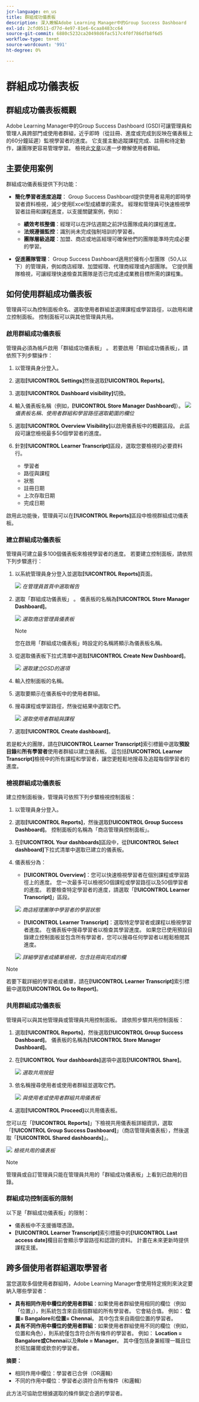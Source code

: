 ```yaml
---
jcr-language: en_us
title: 群組成功儀表板
description: 深入瞭解Adobe Learning Manager中的Group Success Dashboard
exl-id: 2cfd0511-d77d-4e97-81e6-6caa8483cc64
source-git-commit: 6880c5232ca20498d6fac517c4f0f786dfb8f6d5
workflow-type: tm+mt
source-wordcount: '991'
ht-degree: 0%

---
```


# 群組成功儀表板

## 群組成功儀表板概觀

Adobe Learning Manager中的Group Success Dashboard (GSD)可讓管理員和管理人員跨部門或使用者群組，近乎即時（從註冊、進度或完成到反映在儀表板上的60分鐘延遲）監視學習者的進度。 它支援主動追蹤課程完成、註冊和待定動作，讓團隊更容易管理學習。 檢視此[文章](/help/migrated/administrators/feature-summary/add-users-user-groups.md)以進一步瞭解使用者群組。

## 主要使用案例

群組成功儀表板提供下列功能：

* **簡化學習者進度追蹤**： Group Success Dashboard提供使用者易用的即時學習者資料檢視，減少使用Excel型成績單的需求。 經理和管理員可快速檢視學習者註冊和課程進度，以支援關鍵案例，例如：

   * **績效考核整備**：經理可以在評估週期之前評估團隊成員的課程進度。
   * **法規遵循監控**：識別尚未完成強制培訓的學習者。
   * **團隊層級追蹤**：加盟、商店或地區經理可確保他們的團隊能準時完成必要的學習。

* **促進團隊管理**： Group Success Dashboard適用於擁有小型團隊（50人以下）的管理員，例如商店經理、加盟經理、代理商經理或內部團隊。 它提供團隊檢視，可讓經理快速檢查其團隊是否已完成達成業務目標所需的課程集。

## 如何使用群組成功儀表板

管理員可以為控制面板命名、選取使用者群組並選擇課程或學習路徑，以啟用和建立控制面板。 控制面板可以與其他管理員共用。

### 啟用群組成功儀表板

管理員必須為帳戶啟用「群組成功儀表板」 。 若要啟用「群組成功儀表板」，請依照下列步驟操作：

1. 以管理員身分登入。
2. 選取&#x200B;**[!UICONTROL Settings]**&#x200B;然後選取&#x200B;**[!UICONTROL Reports]**。
3. 選取&#x200B;**[!UICONTROL Dashboard visibility]**&#x200B;切換。
4. 輸入儀表板名稱（例如，**[!UICONTROL Store Manager Dashboard]**）。
   ![](assets/enable-gsd.png)
   _儀表板名稱、使用者群組和學習路徑選取範圍的欄位_
5. 選取&#x200B;**[!UICONTROL Overview Visibility]**&#x200B;以啟用儀表板中的概觀區段。 此區段可讓您檢視最多50個學習者的進度。
6. 針對&#x200B;**[!UICONTROL Learner Transcript]**&#x200B;區段，選取您要檢視的必要資料行。

   * 學習者
   * 路徑與課程
   * 狀態
   * 註冊日期
   * 上次存取日期
   * 完成日期

啟用此功能後，管理員可以在&#x200B;**[!UICONTROL Reports]**&#x200B;區段中檢視群組成功儀表板。

### 建立群組成功儀表板

管理員可建立最多100個儀表板來檢視學習者的進度。 若要建立控制面板，請依照下列步驟進行：

1. 以系統管理員身分登入並選取&#x200B;**[!UICONTROL Reports]**&#x200B;頁面。

   ![](assets/go-to-reports.png)
   _在管理員首頁中選取報告_

2. 選取「群組成功儀表板」 。 儀表板的名稱為&#x200B;**[!UICONTROL Store Manager Dashboard]**。

   ![](assets/team-gsd-dashboard.png)
   _選取商店管理員儀表板_

   >[!NOTE]
   >
   >您在啟用「群組成功儀表板」時設定的名稱將顯示為儀表板名稱。

3. 從選取儀表板下拉式清單中選取&#x200B;**[!UICONTROL Create New Dashboard]**。

   ![](assets/create-gsd-1.png)
   _選取建立GSD的選項_

4. 輸入控制面板的名稱。
5. 選取要顯示在儀表板中的使用者群組。
6. 搜尋課程或學習路徑，然後從結果中選取它們。

   ![](assets/create-gsd.png)
   _選取使用者群組與課程_

7. 選取&#x200B;**[!UICONTROL Create dashboard]**。

若是較大的團隊，請在&#x200B;**[!UICONTROL Learner Transcript]**&#x200B;索引標籤中選取&#x200B;**預設目錄**&#x200B;和&#x200B;**所有學習者**&#x200B;使用者群組以建立儀表板。 這包括&#x200B;**[!UICONTROL Learner Transcript]**&#x200B;檢視中的所有課程和學習者，讓您更輕鬆地搜尋及追蹤每個學習者的進度。

### 檢視群組成功儀表板

建立控制面板後，管理員可依照下列步驟檢視控制面板：

1. 以管理員身分登入。
2. 選取&#x200B;**[!UICONTROL Reports]**，然後選取&#x200B;**[!UICONTROL Group Success Dashboard]**。
控制面板的名稱為「商店管理員控制面板」。
3. 在&#x200B;**[!UICONTROL Your dashboards]**&#x200B;區段中，從&#x200B;**[!UICONTROL Select dashboard]**&#x200B;下拉式清單中選取已建立的儀表板。
4. 儀表板分為：
   * **[!UICONTROL Overview]**：您可以快速檢視學習者在個別課程或學習路徑上的進度。 您一次最多可以檢視50個課程或學習路徑以及50個學習者的進度。 若要檢查特定學習者的進度，請選取「**[!UICONTROL Learner Transcript]**」區段。

   ![](assets/overview.png)
   _商店經理團隊中學習者的學習狀態_

   * **[!UICONTROL Learner Transcript]**：選取特定學習者或課程以檢視學習者進度。 在儀表板中搜尋學習者以檢查其學習進度。 如果您已使用預設目錄建立控制面板並包含所有學習者，您可以搜尋任何學習者以輕鬆檢閱其進度。

   ![](assets/learner-transcript.png)
   _詳細學習者成績單檢視，包含註冊與完成的欄_

>[!NOTE]
>
>若要下載詳細的學習者成績單，請在&#x200B;**[!UICONTROL Learner Transcript]**&#x200B;索引標籤中選取&#x200B;**[!UICONTROL Go to Report]**。

### 共用群組成功儀表板

管理員可以與其他管理員或管理員共用控制面板。 請依照步驟共用控制面板：

1. 選取&#x200B;**[!UICONTROL Reports]**，然後選取&#x200B;**[!UICONTROL Group Success Dashboard]**。 儀表板的名稱為&#x200B;**[!UICONTROL Store Manager Dashboard]**。
2. 在&#x200B;**[!UICONTROL Your dashboards]**&#x200B;選項中選取&#x200B;**[!UICONTROL Share]**。

   ![](assets/share-dashboard.png)
   _選取共用按鈕_

3. 依名稱搜尋使用者或使用者群組並選取它們。

   ![](assets/share-gsd.png)
   _與使用者或使用者群組共用儀表板_

4. 選取&#x200B;**[!UICONTROL Proceed]**&#x200B;以共用儀表板。

您可以在「**[!UICONTROL Reports]**」下檢視共用儀表板詳細資訊，選取「**[!UICONTROL Group Success Dashboard]**」（商店管理員儀表板），然後選取「**[!UICONTROL Shared dashboards]**」。

![](assets/shared-dashboard.png)
_檢視共用的儀表板_

>[!NOTE]
>
>管理員或自訂管理員只能在管理員共用的「群組成功儀表板」上看到已啟用的目錄。

### 群組成功控制面板的限制

以下是「群組成功儀表板」的限制：

* 儀表板中不支援循環憑證。
* **[!UICONTROL Learner Transcript]**&#x200B;索引標籤中的&#x200B;**[!UICONTROL Last access date]**&#x200B;欄目前會顯示學習路徑和認證的資料。 計畫在未來更新時提供課程支援。

## 跨多個使用者群組選取學習者

當您選取多個使用者群組時，Adobe Learning Manager會使用特定規則來決定要納入哪些學習者：

* **具有相同作用中欄位的使用者群組**：如果使用者群組使用相同的欄位（例如「位置」），則系統包含來自兩個群組的所有學習者。 它會結合值。 例如： **位置= Bangalore**&#x200B;和&#x200B;**位置= Chennai**。 其中包含來自兩個位置的學習者。
* **具有不同作用中欄位的使用者群組**：如果使用者群組使用不同的欄位（例如，位置和角色），則系統僅包含符合所有條件的學習者。 例如： **Location = Bangalore或Chennai**&#x200B;以及&#x200B;**Role = Manager**。 其中僅包括身兼經理一職且位於班加羅爾或欽奈的學習者。

**摘要：**

* 相同作用中欄位：學習者已合併（OR邏輯）
* 不同的作用中欄位：學習者必須符合所有條件（和邏輯）

此方法可協助您根據選取的條件鎖定合適的學習者。
